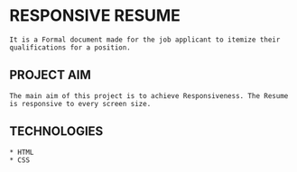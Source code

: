 # RESPONSIVE RESUME
    It is a Formal document made for the job applicant to itemize their qualifications for a position.
## PROJECT AIM
    The main aim of this project is to achieve Responsiveness. The Resume is responsive to every screen size.
## TECHNOLOGIES

    * HTML
    * CSS
## 